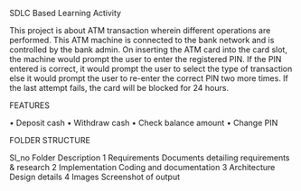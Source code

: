 SDLC Based Learning Activity



This project is about ATM transaction wherein different operations are performed. This ATM machine is connected to the bank network and is controlled by the bank admin.
On inserting the ATM card into the card slot, the machine would prompt the user to enter the registered PIN. If the PIN entered is correct, it would prompt the user to select the type of transaction else it would prompt the user to re-enter the correct PIN two more times. If the last attempt fails, the card will be blocked for 24 hours.


FEATURES


•	Deposit cash
•	Withdraw cash
•	Check balance amount
•	Change PIN

FOLDER STRUCTURE


Sl_no	        Folder	                     Description
  1	        Requirements	      Documents detailing requirements & research
  2	        Implementation	    Coding and documentation
  3	        Architecture	      Design details
  4	        Images	            Screenshot of output

